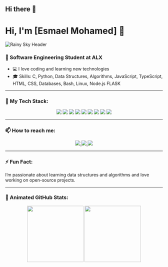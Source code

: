 ## Hi there 👋

<!--
**Esmaelmohamed/Esmaelmohamed** is a ✨ _special_ ✨ repository because its `README.md` (this file) appears on your GitHub profile.

Here are some ideas to get you started:

- 🔭 I’m currently working on ...
- 🌱 I’m currently learning ...
- 👯 I’m looking to collaborate on ...
- 🤔 I’m looking for help with ...
- 💬 Ask me about ...
- 📫 How to reach me: ...
- 😄 Pronouns: ...
- ⚡ Fun fact: ...
-->

# Hi, I'm [Esmael Mohamed] 👋

![Rainy Sky Header](https://media.giphy.com/media/3o7aD5tv1ogNBtDhDi/giphy.gif)

### 🌟 Software Engineering Student at ALX  
- 💻 I love coding and learning new technologies  
- 🎓 Skills: C, Python, Data Structures, Algorithms, JavaScript, TypeScript, HTML, CSS, Databases, Bash, Linux, Node.js FLASK

---

### 🚀 My Tech Stack:
  
<p align="center">
  <img src="https://img.shields.io/badge/C-%2300599C.svg?style=for-the-badge&logo=c&logoColor=white"/>
  <img src="https://img.shields.io/badge/Python-%2314354C.svg?style=for-the-badge&logo=python&logoColor=white"/>
  <img src="https://img.shields.io/badge/JavaScript-%23F7DF1E.svg?style=for-the-badge&logo=javascript&logoColor=black"/>
  <img src="https://img.shields.io/badge/TypeScript-%23007ACC.svg?style=for-the-badge&logo=typescript&logoColor=white"/>
  <img src="https://img.shields.io/badge/Node.js-%23339933.svg?style=for-the-badge&logo=node.js&logoColor=white"/>
  <img src="https://img.shields.io/badge/HTML5-%23E34F26.svg?style=for-the-badge&logo=html5&logoColor=white"/>
  <img src="https://img.shields.io/badge/CSS3-%231572B6.svg?style=for-the-badge&logo=css3&logoColor=white"/>
  <img src="https://img.shields.io/badge/Linux-%23FCC624.svg?style=for-the-badge&logo=linux&logoColor=black"/>
  <img src="https://img.shields.io/badge/Bash-%234EAA25.svg?style=for-the-badge&logo=gnu-bash&logoColor=white"/>
</p>

---

### 📫 How to reach me:

<p align="center">
  <a href="https://www.linkedin.com/in/esmael-mohamed-1361a4189/" target="_blank">
    <img src="https://img.shields.io/badge/LinkedIn-%230077B5.svg?style=for-the-badge&logo=linkedin&logoColor=white"/>
  </a>
  <a href="mailto:asmaelmohamed50@gmail.com">
    <img src="https://img.shields.io/badge/Email-%23D14836.svg?style=for-the-badge&logo=gmail&logoColor=white"/>
  </a>
  <a href="https://github.com/esmaelmohamed" target="_blank">
    <img src="https://img.shields.io/badge/GitHub-%2312100E.svg?style=for-the-badge&logo=github&logoColor=white"/>
  </a>
</p>

---

### ⚡ Fun Fact:
I’m passionate about learning data structures and algorithms and love working on open-source projects.

---

### 🌱 Animated GitHub Stats:

<p align="center">
  <img height="180em" src="https://github-readme-stats.vercel.app/api?username=your-username&show_icons=true&hide_border=true&&count_private=true&include_all_commits=true&theme=radical" />
  <img height="180em" src="https://github-readme-stats.vercel.app/api/top-langs/?username=your-username&exclude_repo=your-excluded-repos&langs_count=8&layout=compact&theme=radical"/>
</p>
